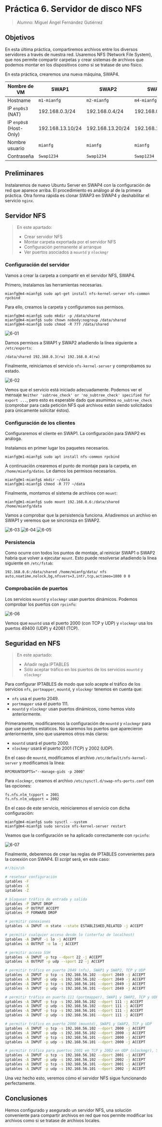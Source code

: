 # Práctica 6. Servidor de disco NFS

> Alumno: Miguel Ángel Fernández Gutiérrez

## Objetivos

En esta última práctica, compartiremos archivos entre los diversos servidores a través de nuestra red. Usaremos NFS (Network File System), que nos permite compartir carpetas y crear sistemas de archivos que podemos montar en los dispositivos como si se tratase de uno físico.

En esta práctica, crearemos una nueva máquina, SWAP4.

| Nombre de VM | SWAP1 | SWAP2 | SWAP4 |
| --- | --- | --- | --- |
| Hostname | `m1-mianfg` | `m2-mianfg` | `m4-mianfg` |
| IP `enp0s3` (NAT) | 192.168.0.3/24 | 192.168.0.4/24 | 192.168.0.6/24 |
| IP `enp0s8` (Host-Only) | 192.168.13.10/24 | 192.168.13.20/24 | 192.168.13.40/24 |
| Nombre usuario | `mianfg` | `mianfg` | `mianfg` |
| Contraseña | `Swap1234` | `Swap1234` | `Swap1234` |

## Preliminares

Instalaremos de nuevo Ubuntu Server en SWAP4 con la configuración de red que aparece arriba. El procedimiento es análogo al de la primera práctica. Otra forma rápida es clonar SWAP3 en SWAP4 y deshabilitar el servicio `nginx`.

## Servidor NFS

> En este apartado:
> 
> * Crear servidor NFS
> * Montar carpeta exportada por el servidor NFS
> * Configuración permanente al arranque
> * Ver puertos asociados a `mountd` y `nlockmgr`

### Configuración del servidor

Vamos a crear la carpeta a compartir en el servidor NFS, SWAP4. 

Primero, instalamos las herramientas necesarias.

```
mianfg@m4-mianfg$ sudo apt-get install nfs-kernel-server nfs-common rpcbind
```

Para ello, creamos la carpeta y configuramos sus permisos.

```
mianfg@m4-mianfg$ sudo mkdir -p /data/shared
mianfg@m4-mianfg$ sudo chown nobody:nogroup /data/shared
mianfg@m4-mianfg$ sudo chmod -R 777 /data/shared
```

![6-01](./img/6-01.png)

Damos permisos a SWAP1 y SWAP2 añadiendo la línea siguiente a `/etc/exports`:

```
/data/shared 192.168.0.3(rw) 192.168.0.4(rw)
```

Finalmente, reiniciamos el servicio `nfs-kernel-server` y comprobamos su estado.

![6-02](./img/6-02.png)

Vemos que el servicio está iniciado adecuadamente. Podemos ver el mensaje `Neither 'subtree_check' or 'no_subtree_check' specified for export ...`, pero esto es esperable dado que asumimos `no_subtree_check` (comprobar para cada petición NFS qué archivos están siendo solicitados para únicamente solicitar éstos).

### Configuración de los clientes

Configuraremos el cliente en SWAP1. La configuración para SWAP2 es análoga.

Instalamos en primer lugar los paquetes necesarios.

```
mianfg@m1-mianfg$ sudo apt install nfs-common rpcbind
```

A continuación crearemos el punto de montaje para la carpeta, en `/home/mianfg/datos`. Le damos los permisos necesarios.

```
mianfg@m1-mianfg$ mkdir ~/data
mianfg@m1-mianfg$ chmod -R 777 ~/data
```

Finalmente, montamos el sistema de archivos con `mount`:

```
mianfg@m1-mianfg$ sudo mount 192.168.0.6:/data/shared /home/mianfg/data
```

Vamos a comprobar que la persistencia funciona. Añadiremos un archivo en SWAP1 y veremos que se sincroniza en SWAP2.

![6-03](./img/6-03.png)
![6-04](./img/6-04.png)
![6-05](./img/6-05.png)

### Persistencia

Como ocurre con todos los puntos de montaje, al reiniciar SWAP1 o SWAP2 habría que volver a ejecutar `mount`. Esto puede resolverse añadiendo la línea siguiente en `/etc/fstab`:

```
192.168.0.6:/data/shared /home/mianfg/data/ nfs auto,noatime,nolock,bg,nfsvers=3,intr,tcp,actimeo=1800 0 0
```

### Comprobación de puertos

Los servicios `mountd` y `nlockmgr` usan puertos dinámicos. Podemos comprobar los puertos con `rpcinfo`:

![6-06](./img/6-06.png)

Vemos que `mountd` usa el puerto 2000 (con TCP y UDP) y `nlockmgr` usa los puertos 49400 (UDP) y 42061 (TCP).

## Seguridad en NFS

> En este apartado:
> 
> * Añadir regla IPTABLES
> * Sólo aceptar tráfico en los puertos de los servicios `mountd` y `nlockmgr`

Para configurar IPTABLES de modo que solo acepte el tráfico de los servicios `nfs`, `portmapper`, `mountd`, y `nlockmgr` tenemos en cuenta que:

* `nfs` usa el puerto 2049.
* `portmapper` usa el puerto 111.
* `mountd` y `nlockmgr` usan puertos dinámicos, como hemos visto anteriormente.

Primeramente, modificaremos la configuración de `mountd` y `nlockmgr` para que use puertos estáticos. No usaremos los puertos que aparecieron anteriormente, sino que usaremos otros más claros:

* `mountd` usará el puerto 2000.
* `nlockmgr` usará el puerto 2001 (TCP) y 2002 (UDP).

En el caso de `mountd`, modificamos el archivo `/etc/default/nfs-kernel-server` y modificamos la línea:

```
RPCMOUNTDOPTS="--manage-gids -p 2000"
```

Para `nlockmgr`, creamos el archivo `/etc/sysctl.d/swap-nfs-ports.conf` con las opciones:

```
fs.nfs.nlm_tcpport = 2001
fs.nfs.nlm_udpport = 2002
```

En el caso de este servicio, reiniciaremos el servicio con dicha configuración:

```
mianfg@m4-mianfg$ sudo sysctl --system
mianfg@m4-mianfg$ sudo service nfs-kernel-server restart
```

Veamos que la configuración se ha aplicado correctamente con `rpcinfo`:

![6-07](./img/6-07.png)

Finalmente, deberemos de crear las reglas de IPTABLES convenientes para la conexión con SWAP4. El _script_ será, en este caso:

```bash
#!/bin/sh

# resetear configuración
iptables -F
iptables -X
iptables -Z

# bloquear tráfico de entrada y salida
iptables -P INPUT DROP
iptables -P OUTPUT ACCEPT
iptables -P FORWARD DROP

# permitir conexiones
iptables -A INPUT -m state --state ESTABLISHED,RELATED -j ACCEPT

# permitir cualquier acceso desde lo (interfaz de localhost)
iptables -A INPUT -i lo -j ACCEPT
iptables -A OUTPUT -o lo -j ACCEPT

# permitir acceso SSH
iptables -A INPUT -p tcp --dport 22 -j ACCEPT
iptables -A OUTPUT -p udp --sport 22 -j ACCEPT

# permitir tráfico en puerto 2049 (nfs), SWAP1 y SWAP2, TCP y UDP
iptables -A INPUT -p tcp -s 192.168.56.102 --dport 2049 -j ACCEPT
iptables -A INPUT -p udp -s 192.168.56.102 --dport 2049 -j ACCEPT
iptables -A INPUT -p tcp -s 192.168.56.101 --dport 2049 -j ACCEPT
iptables -A INPUT -p udp -s 192.168.56.101 --dport 2049 -j ACCEPT

# permitir tráfico en puerto 111 (portmapper), SWAP1 y SWAP2, TCP y UDP
iptables -A INPUT -p tcp -s 192.168.56.102 --dport 111 -j ACCEPT
iptables -A INPUT -p udp -s 192.168.56.102 --dport 111 -j ACCEPT
iptables -A INPUT -p tcp -s 192.168.56.101 --dport 111 -j ACCEPT
iptables -A INPUT -p udp -s 192.168.56.101 --dport 111 -j ACCEPT

# permitir tráfico en puerto 2000 (mountd), SWAP1 y SWAP2, TCP y UDP
iptables -A INPUT -p tcp -s 192.168.56.102 --dport 2000 -j ACCEPT
iptables -A INPUT -p udp -s 192.168.56.102 --dport 2000 -j ACCEPT
iptables -A INPUT -p tcp -s 192.168.56.101 --dport 2000 -j ACCEPT
iptables -A INPUT -p udp -s 192.168.56.101 --dport 2000 -j ACCEPT

# permitir tráfico para puertos 2001 en TCP y 2002 en UDP (nlockmgr), SWAP1 y SWAP2
iptables -A INPUT -p tcp -s 192.168.56.102 --dport 2001 -j ACCEPT
iptables -A INPUT -p udp -s 192.168.56.102 --dport 2002 -j ACCEPT
iptables -A INPUT -p tcp -s 192.168.56.101 --dport 2001 -j ACCEPT
iptables -A INPUT -p udp -s 192.168.56.101 --dport 2002 -j ACCEPT
```

Una vez hecho esto, veremos cómo el servidor NFS sigue funcionando perfectamente.

## Conclusiones

Hemos configurado y asegurado un servidor NFS, una solución conveniente para compartir archivos en red que nos permite modificar los archivos como si se tratase de archivos locales.
